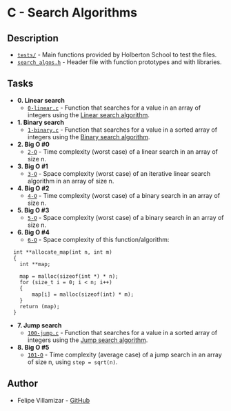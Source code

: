 # C - Search Algorithms

## Description

* [`tests/`](./tests) - Main functions provided by Holberton School to test the files.
* [`search_algos.h`](./search_algos.h) - Header file with function prototypes and with libraries.

## Tasks

* **0. Linear search**
  * [`0-linear.c`](./0-linear.c) - Function that searches for a value in an array of integers using the [Linear search algorithm](https://en.wikipedia.org/wiki/Linear_search).
* **1. Binary search**
  * [`1-binary.c`](./1-binary.c) - Function that searches for a value in a sorted array of integers using the [Binary search algorithm](https://en.wikipedia.org/wiki/Binary_search_algorithm).
* **2. Big O #0**
  * [`2-O`](./2-O) - Time complexity (worst case) of a linear search in an array of size n.
* **3. Big O #1**
  * [`3-O`](./3-O) - Space complexity (worst case) of an iterative linear search algorithm in an array of size n.
* **4. Big O #2**
  * [`4-O`](./4-O) - Time complexity (worst case) of a binary search in an array of size n.
* **5. Big O #3**
  * [`5-O`](./5-O) - Space complexity (worst case) of a binary search in an array of size n.
* **6. Big O #4**
  * [`6-O`](./6-O) - Space complexity of this function/algorithm:
```
  int **allocate_map(int n, int m)
  {
    int **map;

    map = malloc(sizeof(int *) * n);
    for (size_t i = 0; i < n; i++)
    {
        map[i] = malloc(sizeof(int) * m);
    }
    return (map);
  }
```
* **7. Jump search**
  * [`100-jump.c`](./100-jump.c) - Function that searches for a value in a sorted array of integers using the [Jump search algorithm](https://en.wikipedia.org/wiki/Jump_search).
* **8. Big O #5**
  * [`101-O`](./101-O) - Time complexity (average case) of a jump search in an array of size n, using `step = sqrt(n)`.

## Author
* Felipe Villamizar - [GitHub](https://github.com/felipevcc)
